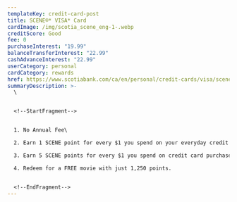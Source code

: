 ```yaml
---
templateKey: credit-card-post
title: SCENE®* VISA* Card
cardImage: /img/scotia_scene_eng-1-.webp
creditScore: Good
fee: 0
purchaseInterest: "19.99"
balanceTransferInterest: "22.99"
cashAdvanceInterest: "22.99"
userCategory: personal
cardCategory: rewards
href: https://www.scotiabank.com/ca/en/personal/credit-cards/visa/scene-card.html
summaryDescription: >-
  \


  <!--StartFragment-->


  1. No Annual Fee\

  2. Earn 1 SCENE point for every $1 you spend on your everyday credit card purchases.\

  3. Earn 5 SCENE points for every $1 you spend on credit card purchases at Cineplex theatres or at cineplex.com.\

  4. Redeem for a FREE movie with just 1,250 points.


  <!--EndFragment-->
---
```

